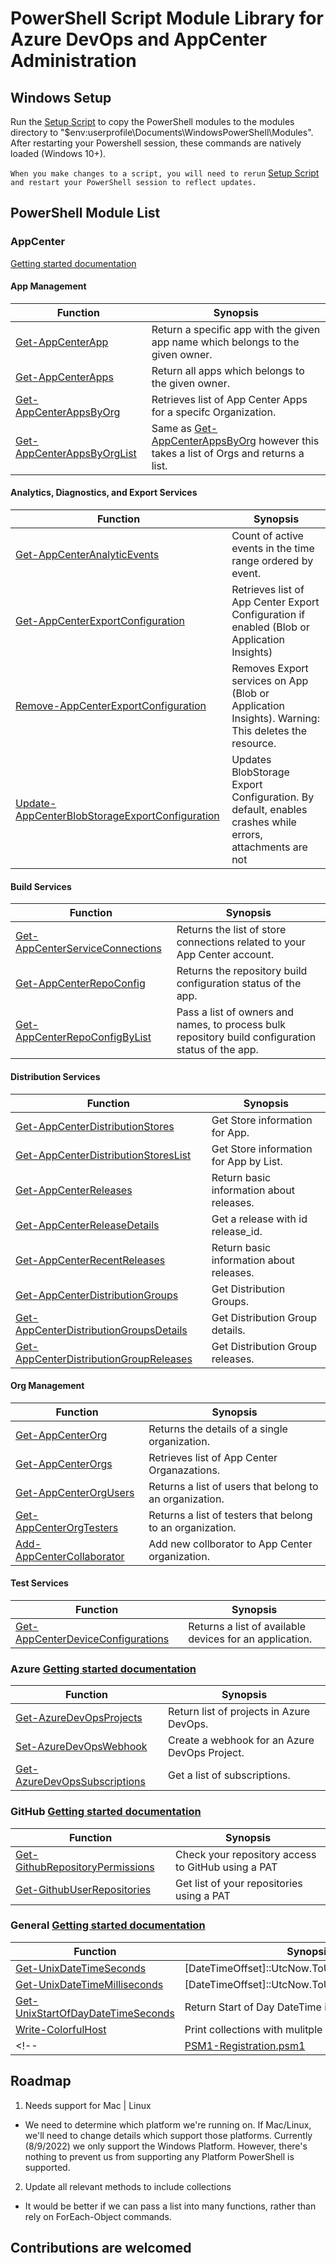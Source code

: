 # PowerShell Script Module Library for Azure DevOps and AppCenter Administration

## Windows Setup
Run the [Setup Script](/Setup.ps1) to copy the PowerShell modules to the modules directory to "$env:userprofile\Documents\WindowsPowerShell\Modules". After restarting your Powershell session, these commands are natively loaded (Windows 10+). 

 ``` When you make changes to a script, you will need to rerun ``` [Setup Script](/Setup.ps1) 
 ```and restart your PowerShell session to reflect updates.  ```

## PowerShell Module List 

### AppCenter 
[Getting started documentation](/docs/Gettings_Started_AppCenter_PSM1.md)

#### App Management
| Function | Synopsis |
|----------|----------|
|[Get-AppCenterApp](/appCenter/AppCenterApp.psm1) | Return a specific app with the given app name which belongs to the given owner. |
|[Get-AppCenterApps](/appCenterAppCenterApp.psm1) | Return all apps which belongs to the given owner. |
|[Get-AppCenterAppsByOrg](/appCenter/AppCenterApp.psm1) | Retrieves list of App Center Apps for a specifc Organization. |
|[Get-AppCenterAppsByOrgList](/appCenter/AppCenterApp.psm1)| Same as [Get-AppCenterAppsByOrg](/AppCenterApp.psm1) however this takes a list of Orgs and returns a list.

#### Analytics, Diagnostics, and Export Services
| Function | Synopsis |
|---------|----------|
|[Get-AppCenterAnalyticEvents](/appCenter/AppCenterAnalytics.psm1) | Count of active events in the time range ordered by event. |
|[Get-AppCenterExportConfiguration](/appCenter/AppCenterExport.psm1) | Retrieves list of App Center Export Configuration if enabled (Blob or Application Insights) |
|[Remove-AppCenterExportConfiguration](/appCenter/AppCenterExport.psm1) | Removes Export services on App (Blob or Application Insights). Warning: This deletes the resource. |
|[Update-AppCenterBlobStorageExportConfiguration](/appCenter/AppCenterExport.psm1) | Updates BlobStorage Export Configuration. By default, enables crashes while errors, attachments are not 

#### Build Services
| Function | Synopsis |
|---------|----------|
|[Get-AppCenterServiceConnections](/appCenter/AppCenterBuild.psm1) | Returns the list of store connections related to your App Center account. |
|[Get-AppCenterRepoConfig](/appCenter/AppCenterBuild.psm1) | Returns the repository build configuration status of the app. |
|[Get-AppCenterRepoConfigByList](/appCenter/AppCenterBuild.psm1) | Pass a list of owners and names, to process bulk repository build configuration status of the app. |

#### Distribution Services
| Function | Synopsis |
|----------|----------|
|[Get-AppCenterDistributionStores](/appCenter/AppCenterDistribution.psm1) | Get Store information for App. |
|[Get-AppCenterDistributionStoresList](/appCenter/AppCenterDistribution.psm1) | Get Store information for App by List. |
|[Get-AppCenterReleases](/appCenter/AppCenterDistribution.psm1) | Return basic information about releases. |
|[Get-AppCenterReleaseDetails](/appCenter/AppCenterDistribution.psm1) | Get a release with id release_id. |
|[Get-AppCenterRecentReleases](/appCenter/AppCenterDistribution.psm1) | Return basic information about releases. |
|[Get-AppCenterDistributionGroups](/appCenter/AppCenterDistribution.psm1) | Get Distribution Groups. |
|[Get-AppCenterDistributionGroupsDetails](/appCenter/AppCenterDistribution.psm1) | Get Distribution Group details. |
|[Get-AppCenterDistributionGroupReleases](/appCenter/AppCenterDistribution.psm1) | Get Distribution Group releases. |

#### Org Management
| Function | Synopsis |
|----------|----------|
|[Get-AppCenterOrg](/appCenter/AppCenterOrg.psm1) | Returns the details of a single organization. |
|[Get-AppCenterOrgs](/appCenter/AppCenterOrg.psm1) | Retrieves list of App Center Organazations. |
|[Get-AppCenterOrgUsers](/appCenter/AppCenterOrg.psm1) | Returns a list of users that belong to an organization. |
|[Get-AppCenterOrgTesters](/appCenter/AppCenterOrg.psm1) | Returns a list of testers that belong to an organization. |
|[Add-AppCenterCollaborator](/appCenter/AppCenterOrg.psm1) | Add new collborator to App Center organization. |

#### Test Services
| Function | Synopsis |
|----------|----------|
|[Get-AppCenterDeviceConfigurations](/appCenter/AppCenterTest.psm1) | Returns a list of available devices for an application. |



### Azure [Getting started documentation](/docs/Getting_Started_AzureDevOps.md)

| Function | Synopsis |
|----------|----------|
|[Get-AzureDevOpsProjects](/azureDevOps/Set-AzureDevOpsWebhook.psm1) | Return list of projects in Azure DevOps. |
|[Set-AzureDevOpsWebhook](/docs/Set-AzureDevOpsWebhook.md) | Create a webhook for an Azure DevOps Project. |
|[Get-AzureDevOpsSubscriptions](/azureDevOps/Get-AzureDevOpsSubscriptions.psm1) | Get a list of subscriptions. |

### GitHub [Getting started documentation](/docs/Getting_Started_GitHub.md)

| Function | Synopsis |
|----------|----------|
|[Get-GithubRepositoryPermissions](/github/Get-GithubRepositoryPermissions.psm1) | Check your repository access to GitHub using a PAT |
|[Get-GithubUserRepositories](/github/Get-GithubUserRepositories.psm1) | Get list of your repositories using a PAT |

### General [Getting started documentation](/docs/Getting_Started_General.md)

| Function | Synopsis |
|----------|----------|
|[Get-UnixDateTimeSeconds](/general/Get-UnixDateTimeSeconds.psm1) | [DateTimeOffset]::UtcNow.ToUnixTimeSeconds()
|[Get-UnixDateTimeMilliseconds](/general/Get-UnixDateTimeSeconds.psm1) | [DateTimeOffset]::UtcNow.ToUnixTimeMilliseconds() |
|[Get-UnixStartOfDayDateTimeSeconds](/general/Get-UnixStartOfDayDateTimeSeconds.psm1) | Return Start of Day DateTime in Seconds
|[Write-ColorfulHost](/general/Write-ColorfulHost.psm1) | Print collections with mulitple colors |
<!-- |[PSM1-Registration.psm1](/PSM1-Registration.psm1) | Register or Unregister all PSM1 modules within a single directory. Also show list of currently instaled PSM1 modules. | -->


## Roadmap

1. Needs support for Mac | Linux
* We need to determine which platform we're running on. If Mac/Linux, we'll need to change details which support those platforms. Currently (8/9/2022) we only support the Windows Platform. However, there's nothing to prevent us from supporting any Platform PowerShell is supported. 

2. Update all relevant methods to include collections
* It would be better if we can pass a list into many functions, rather than rely on ForEach-Object commands. 

## Contributions are welcomed
